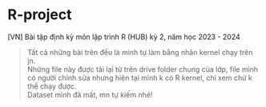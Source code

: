 # R-project
[VN] Bài tập định kỳ môn lập trình R (HUB) kỳ 2, năm học 2023 - 2024

> Tất cả những bài trên đều là mình tự làm bằng nhân kernel chạy trên jn. \
> Những file này được tải lại từ trên drive folder chung của lớp, file mình có người chỉnh sửa nhưng hiện tại mình k có R kernel, chỉ xem chứ k thể chạy được. \
> Dataset mình đã mất, mn tự kiếm nhé!
